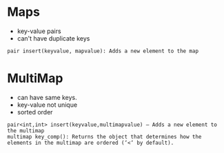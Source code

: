 # Maps 

* key-value pairs
* can't have duplicate keys

```
pair insert(keyvalue, mapvalue): Adds a new element to the map
```

# MultiMap

* can have same keys.
* key-value not unique
* sorted order

```
pair<int,int> insert(keyvalue,multimapvalue) – Adds a new element to the multimap
multimap key_comp(): Returns the object that determines how the elements in the multimap are ordered (‘<‘ by default).
```